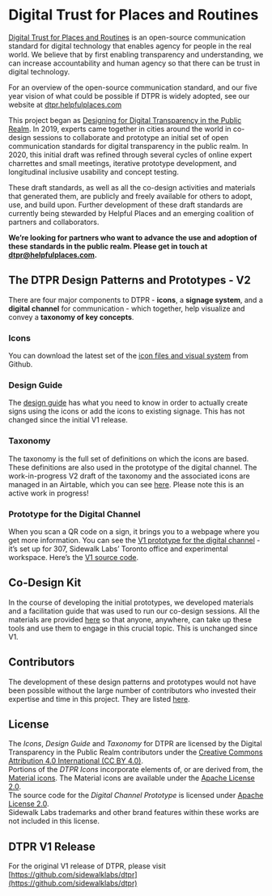 # Digital Trust for Places and Routines

[Digital Trust for Places and Routines](https://dtpr.helpfulplaces.com/) is an open-source communication standard for digital technology that enables agency for people in the real world. We believe that by first enabling transparency and understanding, we can increase accountability and human agency so that there can be trust in digital technology.

For an overview of the open-source communication standard, and our five year vision of what could be possible if DTPR is widely adopted, see our website at [dtpr.helpfulplaces.com](https://dtpr.helpfulplaces.com)

This project began as [Designing for Digital Transparency in the Public Realm](https://github.com/sidewalklabs/dtpr). In 2019, experts came together in cities around the world in co-design sessions to collaborate and prototype an initial set of open communication standards for digital transparency in the public realm. In 2020, this initial draft was refined through several cycles of online expert charrettes and small meetings, iterative prototype development, and longitudinal inclusive usability and concept testing. 

These draft standards, as well as all the co-design activities and materials that generated them, are publicly and freely available for others to adopt, use, and build upon. Further development of these draft standards are currently being stewarded by Helpful Places and an emerging coalition of partners and collaborators. 


**We’re looking for partners who want to advance the use and adoption of these standards in the public realm. Please get in touch at dtpr@helpfulplaces.com.**

## The DTPR Design Patterns and Prototypes - V2

There are four major components to DTPR - **icons**, a **signage system**, and a **digital channel** for communication - which together, help visualize and convey a **taxonomy of key concepts**.

### Icons

You can download the latest set of the [icon files and visual system](https://github.com/helpful-places/dtpr/tree/master/dtpr_icons) from Github.

### Design Guide

The [design guide](https://github.com/sidewalklabs/dtpr/blob/master/dtpr_designguide/DTPR_Design_Guide.pdf) has what you need to know in order to actually create signs using the icons or add the icons to existing signage. This has not changed since the initial V1 release.

### Taxonomy

The taxonomy is the full set of definitions on which the icons are based. These definitions are also used in the prototype of the digital channel. The work-in-progress V2 draft of the taxonomy and the associated icons are managed in an Airtable, which you can see [here](https://airtable.com/shrgffVQQN7CsFhFt). Please note this is an active work in progress! 

### Prototype for the Digital Channel

When you scan a QR code on a sign, it brings you to a webpage where you get more information. You can see the [V1 prototype for the digital channel](https://dtpr.sidewalklabs.com/dtpr_prototype) - it’s set up for 307, Sidewalk Labs’ Toronto office and experimental workspace. Here’s the [V1 source code](https://github.com/sidewalklabs/dtpr/tree/master/dtpr_prototype).

## Co-Design Kit

In the course of developing the initial prototypes, we developed materials and a facilitation guide that was used to run our co-design sessions. All the materials are provided [here](https://github.com/sidewalklabs/dtpr/tree/master/dtpr_codesignkit) so that anyone, anywhere, can take up these tools and use them to engage in this crucial topic. This is unchanged since V1.

## Contributors

The development of these design patterns and prototypes would not have been possible without the large number of contributors who invested their expertise and time in this project. They are listed [here](contributors.md).

## License

The _Icons_, _Design Guide_ and _Taxonomy_ for DTPR are licensed by the Digital Transparency in the Public Realm contributors under the [Creative Commons Attribution 4.0 International (CC BY 4.0)](https://creativecommons.org/licenses/by/4.0/).  
Portions of the _DTPR Icons_ incorporate elements of, or are derived from, the [Material icons](https://material.io/tools/icons/). The Material icons are available under the [Apache License 2.0](https://www.apache.org/licenses/LICENSE-2.0.html).  
The source code for the _Digital Channel Prototype_ is licensed under [Apache License 2.0](https://www.apache.org/licenses/LICENSE-2.0.html).  
Sidewalk Labs trademarks and other brand features within these works are not included in this license.

## DTPR V1 Release

For the original V1 release of DTPR, please visit [https://github.com/sidewalklabs/dtpr](https://github.com/sidewalklabs/dtpr)

